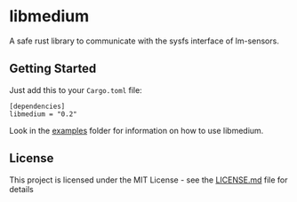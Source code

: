 # libmedium
A safe rust library to communicate with the sysfs interface of lm-sensors.

## Getting Started

Just add this to your `Cargo.toml` file:

```
[dependencies]
libmedium = "0.2"
```

Look in the [examples](examples) folder for information on how to use libmedium.

## License

This project is licensed under the MIT License - see the [LICENSE.md](LICENSE.md) file for details
